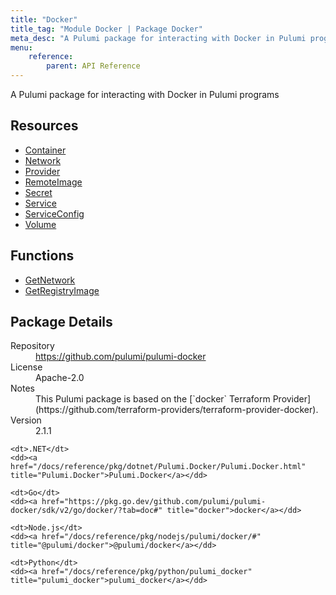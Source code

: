 ```yaml
---
title: "Docker"
title_tag: "Module Docker | Package Docker"
meta_desc: "A Pulumi package for interacting with Docker in Pulumi programs"
menu:
    reference:
        parent: API Reference
---
```


<!-- WARNING: this file was generated by Pulumi Docs Generator. -->
<!-- Do not edit by hand unless you're certain you know what you are doing! -->

A Pulumi package for interacting with Docker in Pulumi programs

<h2 id="resources">Resources</h2>
<ul class="api">
    <li><a href="container" title="Container"><span class="symbol resource"></span>Container</a></li>
    <li><a href="network" title="Network"><span class="symbol resource"></span>Network</a></li>
    <li><a href="provider" title="Provider"><span class="symbol resource"></span>Provider</a></li>
    <li><a href="remoteimage" title="RemoteImage"><span class="symbol resource"></span>RemoteImage</a></li>
    <li><a href="secret" title="Secret"><span class="symbol resource"></span>Secret</a></li>
    <li><a href="service" title="Service"><span class="symbol resource"></span>Service</a></li>
    <li><a href="serviceconfig" title="ServiceConfig"><span class="symbol resource"></span>ServiceConfig</a></li>
    <li><a href="volume" title="Volume"><span class="symbol resource"></span>Volume</a></li>
</ul>

<h2 id="functions">Functions</h2>
<ul class="api">
    <li><a href="getnetwork" title="GetNetwork"><span class="symbol function"></span>GetNetwork</a></li>
    <li><a href="getregistryimage" title="GetRegistryImage"><span class="symbol function"></span>GetRegistryImage</a></li>
</ul>

<h2 id="package-details">Package Details</h2>
<dl class="package-details">
	<dt>Repository</dt>
	<dd><a href="https://github.com/pulumi/pulumi-docker">https://github.com/pulumi/pulumi-docker</a></dd>
	<dt>License</dt>
	<dd>Apache-2.0</dd>
	<dt>Notes</dt>
	<dd>This Pulumi package is based on the [`docker` Terraform Provider](https://github.com/terraform-providers/terraform-provider-docker).</dd>
	<dt>Version</dt>
	<dd>2.1.1</dd>
</dl>



<dl class="tabular">

    <dt>.NET</dt>
    <dd><a href="/docs/reference/pkg/dotnet/Pulumi.Docker/Pulumi.Docker.html" title="Pulumi.Docker">Pulumi.Docker</a></dd>

    <dt>Go</dt>
    <dd><a href="https://pkg.go.dev/github.com/pulumi/pulumi-docker/sdk/v2/go/docker/?tab=doc#" title="docker">docker</a></dd>

    <dt>Node.js</dt>
    <dd><a href="/docs/reference/pkg/nodejs/pulumi/docker/#" title="@pulumi/docker">@pulumi/docker</a></dd>

    <dt>Python</dt>
    <dd><a href="/docs/reference/pkg/python/pulumi_docker" title="pulumi_docker">pulumi_docker</a></dd>

</dl>

